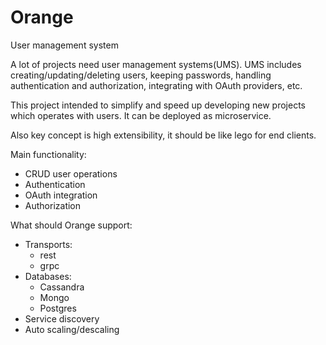 # Orange
User management system

A lot of projects need user management systems(UMS). UMS includes creating/updating/deleting users, 
keeping passwords, handling authentication and authorization, integrating with OAuth providers, etc.

This project intended to simplify and speed up developing new projects which operates with users.
It can be deployed as microservice.

Also key concept is high extensibility, it should be like lego for end clients.

Main functionality:
- CRUD user operations
- Authentication
- OAuth integration
- Authorization

What should Orange support:
- Transports: 
  - rest
  - grpc
- Databases:
  - Cassandra
  - Mongo
  - Postgres
- Service discovery
- Auto scaling/descaling
